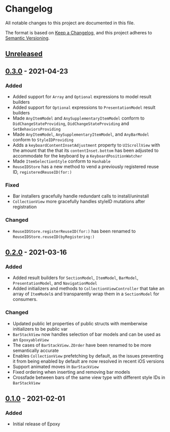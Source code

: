 # Changelog
All notable changes to this project are documented in this file.

The format is based on [Keep a Changelog](https://keepachangelog.com/en/1.0.0/),
and this project adheres to [Semantic Versioning](https://semver.org/spec/v2.0.0.html).

## [Unreleased](https://github.com/airbnb/epoxy-ios/compare/0.3.0...HEAD)

## [0.3.0](https://github.com/airbnb/epoxy-ios/compare/0.2.0...0.3.0) - 2021-04-23

### Added
- Added support for `Array` and `Optional` expressions to model result builders
- Added support for `Optional` expressions to `PresentationModel` result builders
- Made `AnyItemModel` and `AnySupplementaryItemModel` conform to `DidChangeStateProviding`,
  `DidChangeStateProviding` and `SetBehaviorsProviding`
- Made `AnyItemModel`, `AnySupplementaryItemModel`, and `AnyBarModel` conform to `StyleIDProviding`
- Adds a `keyboardContentInsetAdjustment` property to `UIScrollView` with the amount that the that its `contentInset.bottom` has been adjusted to accommodate for the keyboard by a `KeyboardPositionWatcher`
- Made `ItemSelectionStyle` conform to `Hashable`
- `ReuseIDStore` has a new method to vend a previously registered reuse ID, `registeredReuseID(for:)`

### Fixed
- Bar installers gracefully handle redundant calls to install/uninstall
- `CollectionView` more gracefully handles styleID mutations after registration

### Changed
- `ReuseIDStore.registerReuseID(for:)` has been renamed to `ReuseIDStore.reuseID(byRegistering:)`

## [0.2.0](https://github.com/airbnb/epoxy-ios/compare/0.1.0...0.2.0) - 2021-03-16

### Added
- Added result builders for `SectionModel`, `ItemModel`, `BarModel`, `PresentationModel`, and
  `NavigationModel`
- Added initializers and methods to `CollectionViewController` that take an array of `ItemModel`s
  and transparently wrap them in a `SectionModel` for consumers.

### Changed
- Updated public let properties of public structs with memberwise initializers to be public var
- `BarStackView` now handles selection of bar models and can be used as an `EpoxyableView`
- The cases of `BarStackView.ZOrder` have been renamed to be more semantically accurate
- Enables `CollectionView` prefetching by default, as the issues preventing it from being enabled by
  default are now resolved in recent iOS versions
- Support animated moves in `BarStackView`
- Fixed ordering when inserting and removing bar models
- Crossfade between bars of the same view type with different style IDs in `BarStackView`

## [0.1.0](https://github.com/airbnb/epoxy-ios/compare/171f63da...0.1.0) - 2021-02-01

### Added
- Initial release of Epoxy
